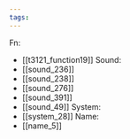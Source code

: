 ```yaml
---
tags:
---
```

Fn:
- [[t3121_function19]]
Sound:
- [[sound_236]]
- [[sound_238]]
- [[sound_276]]
- [[sound_391]]
- [[sound_49]]
System:
- [[system_28]]
Name:
- [[name_5]]
